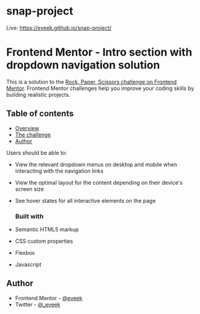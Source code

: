 # snap-project

Live: https://eveek.github.io/snap-project/

# Frontend Mentor - Intro section with dropdown navigation solution

This is a solution to the [Rock, Paper, Scissors challenge on Frontend Mentor](https://www.frontendmentor.io/challenges/intro-section-with-dropdown-navigation-ryaPetHE5). Frontend Mentor challenges help you improve your coding skills by building realistic projects.

## Table of contents

- [Overview](#overview)
- [The challenge](#the-challenge)
- [Author](#author)

Users should be able to:

- View the relevant dropdown menus on desktop and mobile when interacting with the navigation links
- View the optimal layout for the content depending on their device's screen size
- See hover states for all interactive elements on the page

  ### Built with

- Semantic HTML5 markup
- CSS custom properties
- Flexbox
- Javascript

## Author

- Frontend Mentor - [@eveek](https://www.frontendmentor.io/profile/eveek)
- Twitter - [@\_eveek](https://www.twitter.com/_eveek)
